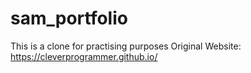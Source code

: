 # sam_portfolio
This is a clone for practising purposes
Original Website: https://cleverprogrammer.github.io/
